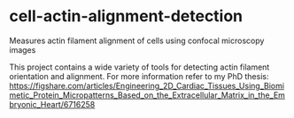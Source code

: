 # cell-actin-alignment-detection
Measures actin filament alignment of cells using confocal microscopy images

This project contains a wide variety of tools for detecting actin filament orientation and alignment. For more information refer to my PhD thesis:
https://figshare.com/articles/Engineering_2D_Cardiac_Tissues_Using_Biomimetic_Protein_Micropatterns_Based_on_the_Extracellular_Matrix_in_the_Embryonic_Heart/6716258
